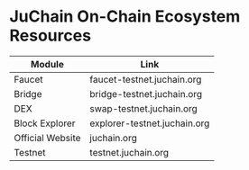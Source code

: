# JuChain On-Chain Ecosystem Resources

| Module           | Link                         |
| ---------------- | ---------------------------- |
| Faucet           | faucet-testnet.juchain.org   |
| Bridge           | bridge-testnet.juchain.org   |
| DEX              | swap-testnet.juchain.org     |
| Block Explorer   | explorer-testnet.juchain.org |
| Official Website | juchain.org                  |
| Testnet          | testnet.juchain.org          |
